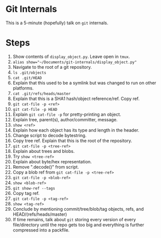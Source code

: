 Git Internals
=============

This is a 5-minute (hopefully) talk on `git` internals.

# Steps
1. Show contents of `display_object.py`. Leave open in `tmux`.
1. `alias show="~/Documents/git-internals/display_object.py"`
1. Navigate to the root of a git repository.
1. `ls .git/objects`
1. `cat .git/HEAD`
1. Explain that this used to be a symlink but was changed to run on other
   platforms.
1. `cat .git/refs/heads/master`
1. Explain that this is a SHA1 hash/object reference/ref. Copy ref.
1. `git cat-file -p <ref>`
1. `git cat-file -p HEAD`
1. Explain `git cat-file -p` for pretty-printing an object.
1. Explain tree, parent(s), author/committer, message.
1. `show <ref>`
1. Explain how each object has its type and length in the header.
1. Change script to decode bytestring.
1. Copy tree ref. Explain that this is the root of the repository.
1. `git cat-file -p <tree-ref>`
1. Explain about trees and blobs.
1. Try `show <tree-ref>`
1. Explain about byte/hex representation.
1. Remove ".decode()" from script.
1. Copy a blob ref from `git cat-file -p <tree-ref>`
1. `git cat-file -p <blob-ref>`
1. `show <blob-ref>`
1. `git show-ref --tags`
1. Copy tag ref.
1. `git cat-file -p <tag-ref>`
1. `show <tag-ref>`
1. Conclude by mentioning commit/tree/blob/tag objects, refs, and
   HEAD/(refs/heads/master)
1. If time remains, talk about `git` storing every version of every
   file/directory until the repo gets too big and everything is further
   compressed into a packfile.
